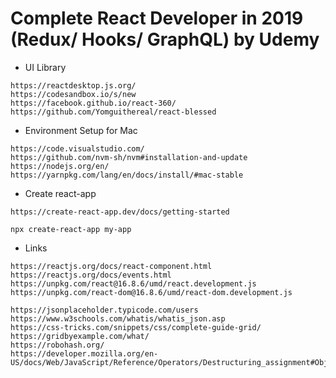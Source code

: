 # Complete React Developer in 2019 (Redux/ Hooks/ GraphQL) by Udemy

* UI Library
````
https://reactdesktop.js.org/
https://codesandbox.io/s/new
https://facebook.github.io/react-360/
https://github.com/Yomguithereal/react-blessed
````

* Environment Setup for Mac

```
https://code.visualstudio.com/
https://github.com/nvm-sh/nvm#installation-and-update
https://nodejs.org/en/
https://yarnpkg.com/lang/en/docs/install/#mac-stable
```

* Create react-app
```
https://create-react-app.dev/docs/getting-started

npx create-react-app my-app
```

* Links
```
https://reactjs.org/docs/react-component.html
https://reactjs.org/docs/events.html
https://unpkg.com/react@16.8.6/umd/react.development.js
https://unpkg.com/react-dom@16.8.6/umd/react-dom.development.js

https://jsonplaceholder.typicode.com/users
https://www.w3schools.com/whatis/whatis_json.asp
https://css-tricks.com/snippets/css/complete-guide-grid/
https://gridbyexample.com/what/
https://robohash.org/
https://developer.mozilla.org/en-US/docs/Web/JavaScript/Reference/Operators/Destructuring_assignment#Object_destructuring
```